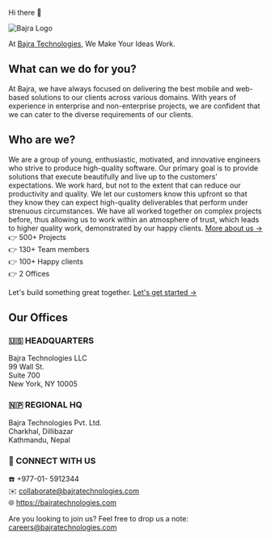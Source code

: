Hi there :wave:

![Bajra Logo](https://bajratechnologies.com/web/image/website/1/logo/Bajra%20Technologies?unique=e52fcd0 "Bajra Logo")


At [Bajra Technologies](https://bajratechnologies.com), We Make Your Ideas Work.

## What can we do for you?
At Bajra, we have always focused on delivering the best mobile and web-based solutions to our clients across various domains. With years of experience in enterprise and non-enterprise projects, we are confident that we can cater to the diverse requirements of our clients.

## Who are we?
We are a group of young, enthusiastic, motivated, and innovative engineers who strive to produce high-quality software. Our primary goal is to provide solutions that execute beautifully and live up to the customers’ expectations. We work hard, but not to the extent that can reduce our productivity and quality. We let our customers know this upfront so that they know they can expect high-quality deliverables that perform under strenuous circumstances. We have all worked together on complex projects before, thus allowing us to work within an atmosphere of trust, which leads to higher quality work, demonstrated by our happy clients. [More about us ->](https://bajratechnologies.com/aboutus)\
:point_right: 500+ Projects\
:point_right: 130+ Team members\
:point_right: 100+ Happy clients\
:point_right: 2 Offices

Let's build something great together. [Let's get started ->](https://bajratechnologies.com/contactus)

## Our Offices
### :us: HEADQUARTERS
Bajra Technologies LLC\
99 Wall St.\
Suite 700\
New York, NY 10005

### :nepal: REGIONAL HQ
Bajra Technologies Pvt. Ltd.\
Charkhal, Dillibazar\
Kathmandu, Nepal

### :handshake: CONNECT WITH US
:phone: +977-01- 5912344\
:envelope: collaborate@bajratechnologies.com\
:globe_with_meridians: https://bajratechnologies.com

Are you looking to join us? Feel free to drop us a note: careers@bajratechnologies.com

